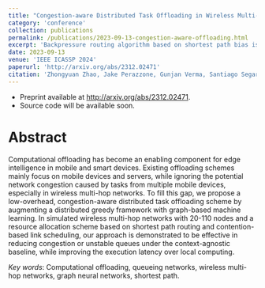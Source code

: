 ```yaml
---
title: "Congestion-aware Distributed Task Offloading in Wireless Multi-hop Networks Using Graph Neural Networks"
category: 'conference'
collection: publications
permalink: /publications/2023-09-13-congestion-aware-offloading.html
excerpt: 'Backpressure routing algorithm based on shortest path bias is augmented with Graph Convolutional Networks, which predict a delay-aware per-hop distance based on link duty cycle in scheduling. Our approach can improve the delay performance of backpressure routing at low signaling overhead. '
date: 2023-09-13
venue: 'IEEE ICASSP 2024'
paperurl: 'http://arxiv.org/abs/2312.02471'
citation: 'Zhongyuan Zhao, Jake Perazzone, Gunjan Verma, Santiago Segarra, &quot; Congestion-aware Distributed Task Offloading in Wireless Multi-hop Networks Using Graph Neural Networks,&quot; accepted to <i>IEEE ICASSP 2024</i>.'
---
```



- Preprint available at <http://arxiv.org/abs/2312.02471>. 
- Source code will be available soon.


Abstract
===
Computational offloading has become an enabling component for edge intelligence in mobile and smart devices.
Existing offloading schemes mainly focus on mobile devices and servers, while ignoring the potential network congestion caused by tasks from multiple mobile devices, especially in wireless multi-hop networks. 
To fill this gap, we propose a low-overhead, congestion-aware distributed task offloading scheme by augmenting a distributed greedy framework with graph-based machine learning. 
In simulated wireless multi-hop networks with 20-110 nodes and a resource allocation scheme based on shortest path routing and contention-based link scheduling, our approach is demonstrated to be effective in reducing congestion or unstable queues under the context-agnostic baseline, while improving the execution latency over local computing.

_Key words_: Computational offloading, queueing networks, wireless multi-hop networks, graph neural networks, shortest path.





